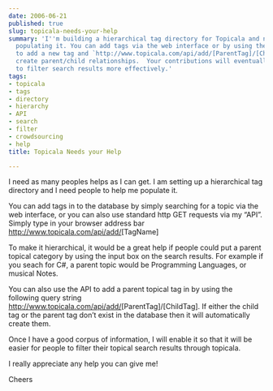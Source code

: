 ```yaml
---
date: 2006-06-21
published: true
slug: topicala-needs-your-help
summary: 'I''m building a hierarchical tag directory for Topicala and need your help
  populating it. You can add tags via the web interface or by using the API: `http://www.topicala.com/api/add/[TagName]`
  to add a new tag and `http://www.topicala.com/api/add/[ParentTag]/[ChildTag]` to
  create parent/child relationships.  Your contributions will eventually allow users
  to filter search results more effectively.'
tags:
- topicala
- tags
- directory
- hierarchy
- API
- search
- filter
- crowdsourcing
- help
title: Topicala Needs your Help

---
```

I need as many peoples helps as I can get. I am setting up a hierarchical tag directory and I need people to help me populate it.<p />You can add tags in to the database by simply searching for a topic via the web interface, or you can also use standard http GET requests via my “API”. Simply type in your browser address bar <a href="http://www.topicala.com/api/add/">http://www.topicala.com/api/add/</a>[TagName]<p />To make it hierarchical, it would be a great help if people could put a parent topical category by using the input box on the search results. For example if you seach for C#, a parent topic would be Programming Languages, or musical Notes.<p />You can also use the API to add a parent topical tag in by using the following query string <a href="http://www.topicala.com/api/add/">http://www.topicala.com/api/add/</a>[ParentTag]/[ChildTag]. If either the child tag or the parent tag don’t exist in the database then it will automatically create them.<p />Once I have a good corpus of information, I will enable it so that it will be easier for people to filter their topical search results through topicala.<p />I really appreciate any help you can give me!<p />Cheers

